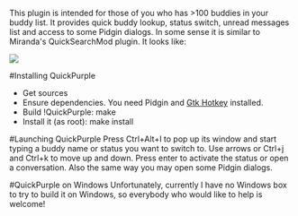 This plugin is intended for those of you who has >100 buddies in your buddy list. It provides quick buddy lookup, status switch, unread messages list and access to some Pidgin dialogs. In some sense it is similar to Miranda's QuickSearchMod plugin. It looks like:

![](http://quickpurple.googlecode.com/files/quickpurple.png)

#Installing QuickPurple
  * Get sources
  * Ensure dependencies. You need Pidgin and [Gtk Hotkey](https://launchpad.net/gtkhotkey) installed.
  * Build !QuickPurple: make
  * Install it (as root): make install

#Launching QuickPurple
Press Ctrl+Alt+I to pop up its window and start typing a buddy name or status you want to switch to. Use arrows or Ctrl+j and Ctrl+k to move up and down. Press enter to activate the status or open a conversation. Also the same way you may open some Pidgin dialogs.

#QuickPurple on Windows
Unfortunately, currently I have no Windows box to try to build it on Windows, so everybody who would like to help is welcome!
